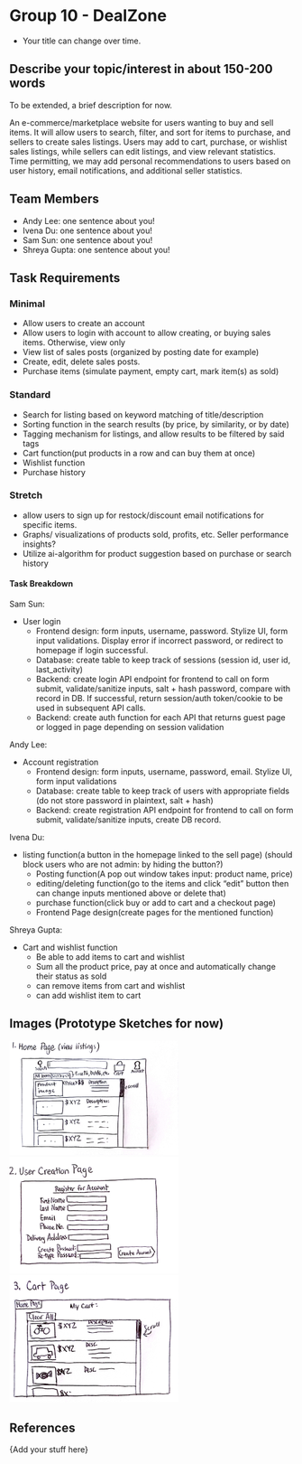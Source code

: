 # Group 10 - DealZone

- Your title can change over time.

## Describe your topic/interest in about 150-200 words

To be extended, a brief description for now.

An e-commerce/marketplace website for users wanting to buy and sell items. It will allow users to search, filter, and sort for items to purchase, and sellers to create sales listings. Users may add to cart, purchase, or wishlist sales listings, while sellers can edit listings, and view relevant statistics. Time permitting, we may add personal recommendations to users based on user history, email notifications, and additional seller statistics.

## Team Members

- Andy Lee: one sentence about you!
- Ivena Du: one sentence about you!
- Sam Sun: one sentence about you!
- Shreya Gupta: one sentence about you!

## Task Requirements

### Minimal

- Allow users to create an account
- Allow users to login with account to allow creating, or buying sales items. Otherwise, view only
- View list of sales posts (organized by posting date for example)
- Create, edit, delete sales posts.
- Purchase items (simulate payment, empty cart, mark item(s) as sold)

### Standard

- Search for listing based on keyword matching of title/description
- Sorting function in the search results (by price, by similarity, or by date)
- Tagging mechanism for listings, and allow results to be filtered by said tags
- Cart function(put products in a row and can buy them at once)
- Wishlist function
- Purchase history

### Stretch

- allow users to sign up for restock/discount email notifications for specific items.
- Graphs/ visualizations of products sold, profits, etc. Seller performance insights?
- Utilize ai-algorithm for product suggestion based on purchase or search history

#### Task Breakdown

Sam Sun:
- User login
    - Frontend design: form inputs, username, password. Stylize UI, form input validations. Display error if incorrect password, or redirect to homepage if login successful.
    - Database: create table to keep track of sessions (session id, user id, last_activity)
    - Backend: create login API endpoint for frontend to call on form submit, validate/sanitize inputs, salt + hash password, compare with record in DB. If successful, return session/auth token/cookie to be used in subsequent API calls.
    - Backend: create auth function for each API that returns guest page or logged in page depending on session validation

Andy Lee:
- Account registration
    - Frontend design: form inputs, username, password, email. Stylize UI, form input validations
    - Database: create table to keep track of users with appropriate fields (do not store password in plaintext, salt + hash)
    - Backend: create registration API endpoint for frontend to call on form submit, validate/sanitize inputs, create DB record.
 
Ivena Du:
- listing function(a button in the homepage linked to the sell page) (should block users who are not admin: by hiding the button?)
    - Posting function(A pop out window takes input: product name, price)
    - editing/deleting function(go to the items and click “edit” button then can change inputs mentioned above or delete that)
    - purchase function(click buy or add to cart and a checkout page)
    - Frontend Page design(create pages for the mentioned function)

Shreya Gupta:
- Cart and wishlist function
    - Be able to add items to cart and wishlist
    - Sum all the product price, pay at once and automatically change their status as sold
    - can remove items from cart and wishlist
    - can add wishlist item to cart



## Images (Prototype Sketches for now)

<img src ="images/home_prototype.jpg" width="300px">

<img src ="images/register_prototype.jpg" width="300px">

<img src ="images/cartpage_prototype.jpg" width="300px">

## References

{Add your stuff here}



